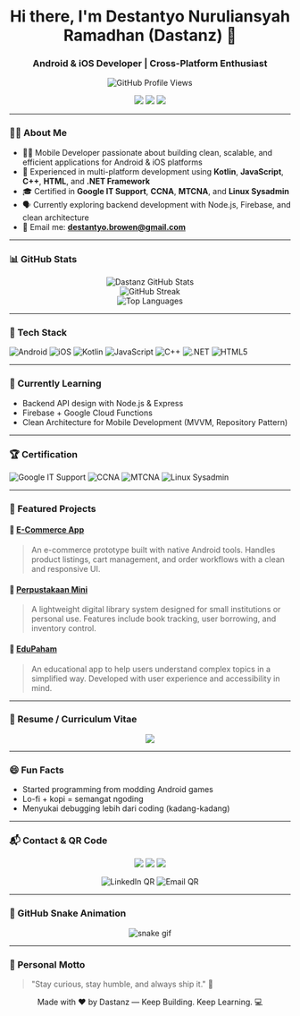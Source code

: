 <!-- Header -->
<h1 align="center">Hi there, I'm Destantyo Nuruliansyah Ramadhan (Dastanz) 👋</h1>
<h3 align="center">Android & iOS Developer | Cross-Platform Enthusiast</h3>

<p align="center">
  <!-- Visitor Badges -->
  <img src="https://komarev.com/ghpvc/?username=Dastanzzzz&style=flat-square&color=blue" alt="GitHub Profile Views"/>
</p>

<p align="center">
  <!-- Role Badges -->
  <img src="https://img.shields.io/badge/ANDROID-ENGINEER-3DDC84?style=for-the-badge&logo=android&logoColor=white"/>
  <img src="https://img.shields.io/badge/iOS-DEVELOPER-000000?style=for-the-badge&logo=apple&logoColor=white"/>
  <img src="https://img.shields.io/badge/BACKEND-LEARNER-FF6F00?style=for-the-badge&logo=serverless&logoColor=white"/>
</p>

---

### 👨‍💻 About Me

- 👨‍💻 Mobile Developer passionate about building clean, scalable, and efficient applications for Android & iOS platforms  
- 🚀 Experienced in multi-platform development using **Kotlin**, **JavaScript**, **C++**, **HTML**, and **.NET Framework**  
- 🎓 Certified in **Google IT Support**, **CCNA**, **MTCNA**, and **Linux Sysadmin**  
- 🗣️ Currently exploring backend development with Node.js, Firebase, and clean architecture  
- 📧 Email me: **destantyo.browen@gmail.com**  

---

### 📊 GitHub Stats

<p align="center">
  <img src="https://github-readme-stats.vercel.app/api?username=Dastanzzzz&show_icons=true&theme=tokyonight" alt="Dastanz GitHub Stats"/>
  <br/>
  <img src="https://github-readme-streak-stats.herokuapp.com/?user=Dastanzzzz&theme=tokyonight" alt="GitHub Streak"/>
  <br/>
  <img src="https://github-readme-stats.vercel.app/api/top-langs/?username=Dastanzzzz&layout=compact&theme=tokyonight" alt="Top Languages"/>
</p>

---

### 🧰 Tech Stack

![Android](https://img.shields.io/badge/Android-3DDC84?style=flat-square&logo=android&logoColor=white)
![iOS](https://img.shields.io/badge/iOS-000000?style=flat-square&logo=apple&logoColor=white)
![Kotlin](https://img.shields.io/badge/Kotlin-0095D5?style=flat-square&logo=kotlin&logoColor=white)
![JavaScript](https://img.shields.io/badge/JavaScript-F7DF1E?style=flat-square&logo=javascript&logoColor=black)
![C++](https://img.shields.io/badge/C++-00599C?style=flat-square&logo=c%2B%2B&logoColor=white)
![.NET](https://img.shields.io/badge/.NET-512BD4?style=flat-square&logo=dotnet&logoColor=white)
![HTML5](https://img.shields.io/badge/HTML5-E34F26?style=flat-square&logo=html5&logoColor=white)

---

### 📖 Currently Learning

- Backend API design with Node.js & Express
- Firebase + Google Cloud Functions
- Clean Architecture for Mobile Development (MVVM, Repository Pattern)

---

### 🏆 Certification

![Google IT Support](https://img.shields.io/badge/Google%20IT%20Support-Certificate-4285F4?style=flat-square&logo=google&logoColor=white)
![CCNA](https://img.shields.io/badge/Cisco%20CCNA-Certified-0C76A8?style=flat-square&logo=cisco&logoColor=white)
![MTCNA](https://img.shields.io/badge/Mikrotik%20MTCNA-Certified-D52C2C?style=flat-square&logo=mikrotik&logoColor=white)
![Linux Sysadmin](https://img.shields.io/badge/Linux%20Sysadmin-Certified-333333?style=flat-square&logo=linux&logoColor=white)

---

### 📌 Featured Projects

#### 🔹 [E-Commerce App](https://github.com/Dastanzzzz/E-ComeerceC-)
> An e-commerce prototype built with native Android tools. Handles product listings, cart management, and order workflows with a clean and responsive UI.

#### 🔹 [Perpustakaan Mini](https://github.com/Dastanzzzz/PerpustakaanMini)
> A lightweight digital library system designed for small institutions or personal use. Features include book tracking, user borrowing, and inventory control.

#### 🔹 [EduPaham](https://github.com/Dastanzzzz/edupaham)
> An educational app to help users understand complex topics in a simplified way. Developed with user experience and accessibility in mind.

---

### 📄 Resume / Curriculum Vitae

<p align="center">
  <a href="https://dastanzzzz.github.io/CV-DESTANTYO/" target="_blank">
    <img src="https://img.shields.io/badge/View%20My%20CV-GitHub-black?style=for-the-badge&logo=github&logoColor=white"/>
  </a>
</p>

---

### 😄 Fun Facts

- Started programming from modding Android games 
- Lo-fi + kopi = semangat ngoding 
- Menyukai debugging lebih dari coding (kadang-kadang) 

---

### 📬 Contact & QR Code

<p align="center">
  <a href="mailto:destantyo.browen@gmail.com"><img src="https://img.shields.io/badge/Email-D14836?style=for-the-badge&logo=gmail&logoColor=white"/></a>
  <a href="https://www.linkedin.com/in/destantyoramadhan/"><img src="https://img.shields.io/badge/LinkedIn-0077B5?style=for-the-badge&logo=linkedin&logoColor=white"/></a>
  <a href="https://www.instagram.com/destantyo_browen/"><img src="https://img.shields.io/badge/Instagram-E4405F?style=for-the-badge&logo=instagram&logoColor=white"/></a>
</p>

<p align="center">
  <img src="https://api.qrserver.com/v1/create-qr-code/?size=150x150&data=https://www.linkedin.com/in/destantyoramadhan/" alt="LinkedIn QR" title="Scan to Connect on LinkedIn">
  <img src="https://api.qrserver.com/v1/create-qr-code/?size=150x150&data=mailto:destantyo.browen@gmail.com" alt="Email QR" title="Scan to Email">
</p>

---

### 🐍 GitHub Snake Animation

<p align="center">
  <img src="https://raw.githubusercontent.com/Dastanzzzz/snk/output/github-contribution-grid-snake-ocean.svg" alt="snake gif" />
</p>

---

### 💬 Personal Motto

> "Stay curious, stay humble, and always ship it." 🚀

<p align="center">Made with ❤️ by Dastanz — Keep Building. Keep Learning. 💻</p>
